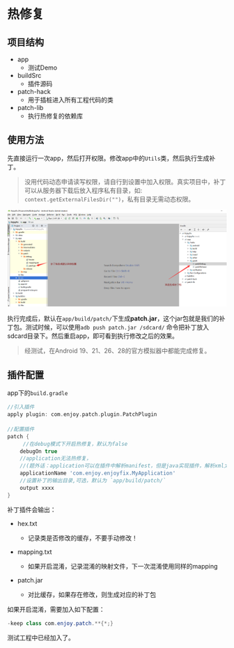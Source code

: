 # 热修复

## 项目结构

- app
  - 测试Demo
- buildSrc
  - 插件源码
- patch-hack
  - 用于插桩进入所有工程代码的类
- patch-lib
  - 执行热修复的依赖库


## 使用方法

先直接运行一次app，然后打开权限。修改app中的`Utils`类，然后执行生成补丁。

> 没用代码动态申请读写权限，请自行到设置中加入权限。真实项目中，补丁可以从服务器下载后放入程序私有目录，如: `context.getExternalFilesDir("")`，私有目录无需动态权限。

![1582002745601](img/生成补丁.png)

执行完成后，默认在`app/build/patch/`下生成**patch.jar**，这个jar包就是我们的补丁包。测试时候，可以使用`adb push patch.jar /sdcard/` 命令把补丁放入sdcard目录下。然后重启app，即可看到执行修改之后的效果。

> 经测试，在Android 19、21、26、28的官方模拟器中都能完成修复。



## 插件配置

app下的`build.gradle`

```groovy
//引入插件
apply plugin: com.enjoy.patch.plugin.PatchPlugin

//配置插件
patch {
     //在debug模式下开启热修复，默认为false
    debugOn true 
    //application无法热修复，
    //(题外话：application可以在插件中解析manifest，但是java实现插件，解析xml太麻烦了，如果是groovy实现的很简单)
    applicationName 'com.enjoy.enjoyfix.MyApplication'
    //设置补丁的输出目录,可选，默认为 `app/build/patch/`
    output xxxx
}

```

补丁插件会输出：

- hex.txt

  - 记录类是否修改的缓存，不要手动修改！

- mapping.txt

  - 如果开启混淆，记录混淆的映射文件，下一次混淆使用同样的mapping

- patch.jar

  - 对比缓存，如果存在修改，则生成对应的补丁包

  

如果开启混淆，需要加入如下配置：

```java
-keep class com.enjoy.patch.**{*;}
```

测试工程中已经加入了。